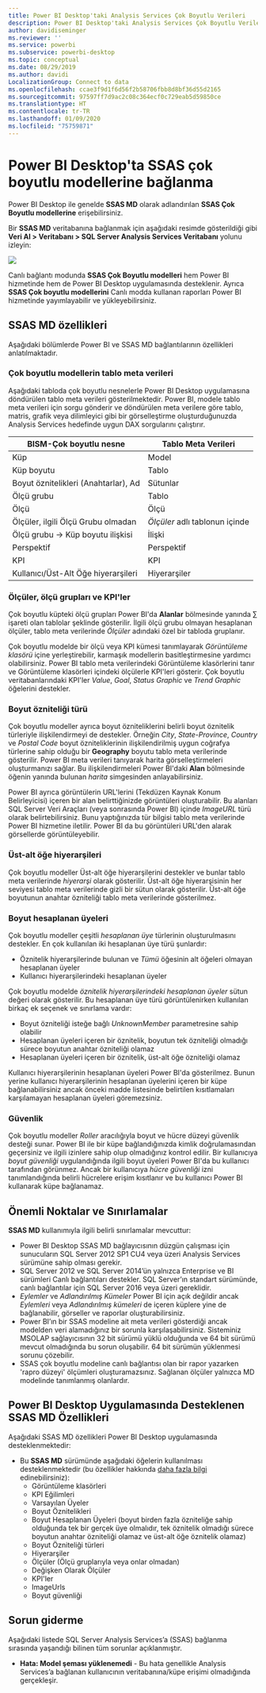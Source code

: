 ```yaml
---
title: Power BI Desktop'taki Analysis Services Çok Boyutlu Verileri
description: Power BI Desktop'taki Analysis Services Çok Boyutlu Verileri
author: davidiseminger
ms.reviewer: ''
ms.service: powerbi
ms.subservice: powerbi-desktop
ms.topic: conceptual
ms.date: 08/29/2019
ms.author: davidi
LocalizationGroup: Connect to data
ms.openlocfilehash: ccae3f9d1f6d56f2b58706fbb8d8bf36d55d2165
ms.sourcegitcommit: 97597ff7d9ac2c08c364ecf0c729eab5d59850ce
ms.translationtype: HT
ms.contentlocale: tr-TR
ms.lasthandoff: 01/09/2020
ms.locfileid: "75759871"
---
```

# <a name="connect-to-ssas-multidimensional-models-in-power-bi-desktop"></a>Power BI Desktop'ta SSAS çok boyutlu modellerine bağlanma
Power BI Desktop ile genelde **SSAS MD** olarak adlandırılan **SSAS Çok Boyutlu modellerine** erişebilirsiniz.

Bir **SSAS MD** veritabanına bağlanmak için aşağıdaki resimde gösterildiği gibi **Veri Al &gt; Veritabanı &gt; SQL Server Analysis Services Veritabanı** yolunu izleyin:

![](media/desktop-ssas-multidimensional/ssas-multidimensional-2.png)

Canlı bağlantı modunda **SSAS Çok Boyutlu modelleri** hem Power BI hizmetinde hem de Power BI Desktop uygulamasında desteklenir. Ayrıca **SSAS Çok boyutlu modellerini** Canlı modda kullanan raporları Power BI hizmetinde yayımlayabilir ve yükleyebilirsiniz.

## <a name="capabilities-and-features-of-ssas-md"></a>SSAS MD özellikleri
Aşağıdaki bölümlerde Power BI ve SSAS MD bağlantılarının özellikleri anlatılmaktadır.

### <a name="tabular-metadata-of-multidimensional-models"></a>Çok boyutlu modellerin tablo meta verileri
Aşağıdaki tabloda çok boyutlu nesnelerle Power BI Desktop uygulamasına döndürülen tablo meta verileri gösterilmektedir. Power BI, modele tablo meta verileri için sorgu gönderir ve döndürülen meta verilere göre tablo, matris, grafik veya dilimleyici gibi bir görselleştirme oluşturduğunuzda Analysis Services hedefinde uygun DAX sorgularını çalıştırır.

| BISM-Çok boyutlu nesne | Tablo Meta Verileri |
| --- | --- |
| Küp |Model |
| Küp boyutu |Tablo |
| Boyut öznitelikleri (Anahtarlar), Ad |Sütunlar |
| Ölçü grubu |Tablo |
| Ölçü |Ölçü |
| Ölçüler, ilgili Ölçü Grubu olmadan |*Ölçüler* adlı tablonun içinde |
| Ölçü grubu -> Küp boyutu ilişkisi |İlişki |
| Perspektif |Perspektif |
| KPI |KPI |
| Kullanıcı/Üst-Alt Öğe hiyerarşileri |Hiyerarşiler |

### <a name="measures-measure-groups-and-kpis"></a>Ölçüler, ölçü grupları ve KPI'ler
Çok boyutlu küpteki ölçü grupları Power BI'da **Alanlar** bölmesinde yanında ∑ işareti olan tablolar şeklinde gösterilir. İlgili ölçü grubu olmayan hesaplanan ölçüler, tablo meta verilerinde *Ölçüler* adındaki özel bir tabloda gruplanır.

Çok boyutlu modelde bir ölçü veya KPI kümesi tanımlayarak *Görüntüleme klasörü* içine yerleştirebilir, karmaşık modellerin basitleştirmesine yardımcı olabilirsiniz. Power BI tablo meta verilerindeki Görüntüleme klasörlerini tanır ve Görüntüleme klasörleri içindeki ölçülerle KPI'leri gösterir. Çok boyutlu veritabanlarındaki KPI'ler *Value*, *Goal*, *Status Graphic* ve *Trend Graphic* öğelerini destekler.

### <a name="dimension-attribute-type"></a>Boyut özniteliği türü
Çok boyutlu modeller ayrıca boyut özniteliklerini belirli boyut öznitelik türleriyle ilişkilendirmeyi de destekler. Örneğin *City*, *State-Province*, *Country* ve *Postal Code* boyut özniteliklerinin ilişkilendirilmiş uygun coğrafya türlerine sahip olduğu bir **Geography** boyutu tablo meta verilerinde gösterilir. Power BI meta verileri tanıyarak harita görselleştirmeleri oluşturmanızı sağlar. Bu ilişkilendirmeleri Power BI'daki **Alan** bölmesinde öğenin yanında bulunan *harita* simgesinden anlayabilirsiniz.

Power BI ayrıca görüntülerin URL'lerini (Tekdüzen Kaynak Konum Belirleyicisi) içeren bir alan belirttiğinizde görüntüleri oluşturabilir. Bu alanları SQL Server Veri Araçları (veya sonrasında Power BI) içinde *ImageURL* türü olarak belirtebilirsiniz. Bunu yaptığınızda tür bilgisi tablo meta verilerinde Power BI hizmetine iletilir. Power BI da bu görüntüleri URL'den alarak görsellerde görüntüleyebilir.

### <a name="parent-child-hierarchies"></a>Üst-alt öğe hiyerarşileri
Çok boyutlu modeller Üst-alt öğe hiyerarşilerini destekler ve bunlar tablo meta verilerinde *hiyerarşi* olarak gösterilir. Üst-alt öğe hiyerarşisinin her seviyesi tablo meta verilerinde gizli bir sütun olarak gösterilir. Üst-alt öğe boyutunun anahtar özniteliği tablo meta verilerinde gösterilmez.

### <a name="dimension-calculated-members"></a>Boyut hesaplanan üyeleri
Çok boyutlu modeller çeşitli *hesaplanan üye* türlerinin oluşturulmasını destekler. En çok kullanılan iki hesaplanan üye türü şunlardır:

* Öznitelik hiyerarşilerinde bulunan ve *Tümü* öğesinin alt öğeleri olmayan hesaplanan üyeler
* Kullanıcı hiyerarşilerindeki hesaplanan üyeler

Çok boyutlu modelde *öznitelik hiyerarşilerindeki hesaplanan üyeler* sütun değeri olarak gösterilir. Bu hesaplanan üye türü görüntülenirken kullanılan birkaç ek seçenek ve sınırlama vardır:

* Boyut özniteliği isteğe bağlı *UnknownMember* parametresine sahip olabilir
* Hesaplanan üyeleri içeren bir öznitelik, boyutun tek özniteliği olmadığı sürece boyutun anahtar özniteliği olamaz
* Hesaplanan üyeleri içeren bir öznitelik, üst-alt öğe özniteliği olamaz

Kullanıcı hiyerarşilerinin hesaplanan üyeleri Power BI'da gösterilmez. Bunun yerine kullanıcı hiyerarşilerinin hesaplanan üyelerini içeren bir küpe bağlanabilirsiniz ancak önceki madde listesinde belirtilen kısıtlamaları karşılamayan hesaplanan üyeleri göremezsiniz.

### <a name="security"></a>Güvenlik
Çok boyutlu modeller *Roller* aracılığıyla boyut ve hücre düzeyi güvenlik desteği sunar. Power BI ile bir küpe bağlandığınızda kimlik doğrulamasından geçersiniz ve ilgili izinlere sahip olup olmadığınız kontrol edilir. Bir kullanıcıya *boyut güvenliği* uygulandığında ilgili boyut üyeleri Power BI'da bu kullanıcı tarafından görünmez. Ancak bir kullanıcıya *hücre güvenliği* izni tanımlandığında belirli hücrelere erişim kısıtlanır ve bu kullanıcı Power BI kullanarak küpe bağlanamaz.

## <a name="considerations-and-limitations"></a>Önemli Noktalar ve Sınırlamalar
**SSAS MD** kullanımıyla ilgili belirli sınırlamalar mevcuttur:

* Power BI Desktop SSAS MD bağlayıcısının düzgün çalışması için sunucuların SQL Server 2012 SP1 CU4 veya üzeri Analysis Services sürümüne sahip olması gerekir.
* SQL Server 2012 ve SQL Server 2014’ün yalnızca Enterprise ve BI sürümleri Canlı bağlantıları destekler. SQL Server’ın standart sürümünde, canlı bağlantılar için SQL Server 2016 veya üzeri gereklidir.
* *Eylemler* ve *Adlandırılmış Kümeler* Power BI için açık değildir ancak *Eylemleri* veya *Adlandırılmış kümeleri* de içeren küplere yine de bağlanabilir, görseller ve raporlar oluşturabilirsiniz.
* Power BI’ın bir SSAS modeline ait meta verileri gösterdiği ancak modelden veri alamadığınız bir sorunla karşılaşabilirsiniz. Sisteminiz MSOLAP sağlayıcısının 32 bit sürümü yüklü olduğunda ve 64 bit sürümü mevcut olmadığında bu sorun oluşabilir. 64 bit sürümün yüklenmesi sorunu çözebilir.
* SSAS çok boyutlu modeline canlı bağlantısı olan bir rapor yazarken 'rapro düzeyi' ölçümleri oluşturamazsınız. Sağlanan ölçüler yalnızca MD modelinde tanımlanmış olanlardır.

## <a name="supported-features-of-ssas-md-in-power-bi-desktop"></a>Power BI Desktop Uygulamasında Desteklenen SSAS MD Özellikleri
Aşağıdaki SSAS MD özellikleri Power BI Desktop uygulamasında desteklenmektedir:

* Bu **SSAS MD** sürümünde aşağıdaki öğelerin kullanılması desteklenmektedir (bu özellikler hakkında [daha fazla bilgi](https://docs.microsoft.com/sql/analysis-services/multidimensional-models/understanding-power-view-for-multidimensional-models?view=sql-server-2014) edinebilirsiniz):
  * Görüntüleme klasörleri
  * KPI Eğilimleri
  * Varsayılan Üyeler
  * Boyut Öznitelikleri
  * Boyut Hesaplanan Üyeleri (boyut birden fazla özniteliğe sahip olduğunda tek bir gerçek üye olmalıdır, tek öznitelik olmadığı sürece boyutun anahtar özniteliği olamaz ve üst-alt öğe öznitelik olamaz)
  * Boyut Özniteliği türleri
  * Hiyerarşiler
  * Ölçüler (Ölçü gruplarıyla veya onlar olmadan)
  * Değişken Olarak Ölçüler
  * KPI'ler
  * ImageUrls
  * Boyut güvenliği

## <a name="troubleshooting"></a>Sorun giderme 
Aşağıdaki listede SQL Server Analysis Services’a (SSAS) bağlanma sırasında yaşandığı bilinen tüm sorunlar açıklanmıştır. 

* **Hata: Model şeması yüklenemedi** - Bu hata genellikle Analysis Services’a bağlanan kullanıcının veritabanına/küpe erişimi olmadığında gerçekleşir.
